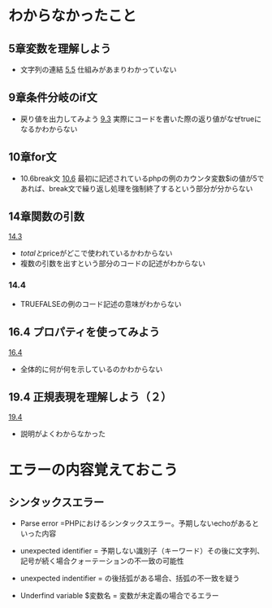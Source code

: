 # わからなかったこと

## 5章変数を理解しよう
- 文字列の連結
[5.5](https://terakoya.sejuku.net/programs/76/chapters/904#5.5-%E5%A4%89%E6%95%B0%E3%82%92%E4%BD%BF%E3%81%A3%E3%81%A6%E6%95%B0%E5%80%A4%E3%81%AE%E8%A8%88%E7%AE%97%E3%82%84%E6%96%87%E5%AD%97%E5%88%97%E3%81%AE%E9%80%A3%E7%B5%90%E3%82%92%E3%81%97%E3%81%A6%E3%81%BF%E3%82%88%E3%81%86)
仕組みがあまりわかっていない

## 9章条件分岐のif文
- 戻り値を出力してみよう
[9.3](https://terakoya.sejuku.net/programs/76/chapters/907#9.3-if%E6%96%87%E3%81%AE%E6%9B%B8%E3%81%8D%E6%96%B9)
実際にコードを書いた際の返り値がなぜtrueになるかわからない

## 10章for文
- 10.6break文
[10.6](https://terakoya.sejuku.net/programs/76/chapters/909#10.6-break%E6%96%87)
最初に記述されているphpの例のカウンタ変数$iの値が5であれば、break文で繰り返し処理を強制終了するという部分が分からない

## 14章関数の引数
[14.3](https://terakoya.sejuku.net/programs/76/chapters/913#14.3-%E5%BC%95%E6%95%B0%E3%81%A8%E3%81%AF)
- $totalと$priceがどこで使われているかわからない
- 複数の引数を出すという部分のコードの記述がわからない

### 14.4
- TRUEFALSEの例のコード記述の意味がわからない

## 16.4 プロパティを使ってみよう
[16.4](https://terakoya.sejuku.net/programs/76/chapters/915#16.4-%E3%83%97%E3%83%AD%E3%83%91%E3%83%86%E3%82%A3)
- 全体的に何が何を示しているのかわからない

## 19.4 正規表現を理解しよう（２）
[19.4](https://terakoya.sejuku.net/programs/76/chapters/918#19.4-preg_replace()%EF%BC%9A%E4%B8%80%E8%87%B4%E3%81%97%E3%81%9F%E6%96%87%E5%AD%97%E5%88%97%E3%82%92%E4%BB%96%E3%81%AE%E6%96%87%E5%AD%97%E5%88%97%E3%81%AB%E7%BD%AE%E6%8F%9B%E3%81%99%E3%82%8B)

- 説明がよくわからなかった

# エラーの内容覚えておこう
## シンタックスエラー
- Parse error =PHPにおけるシンタックスエラー。予期しないechoがあるといった内容

- unexpected identifier = 予期しない識別子（キーワード）その後に文字列、記号が続く場合クォーテーションの不一致の可能性

- unexpected indentifier = の後括弧がある場合、括弧の不一致を疑う

- Underfind variable $変数名 = 変数が未定義の場合でるエラー
　